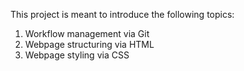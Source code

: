 This project is meant to introduce the following topics:
1) Workflow management via Git
2) Webpage structuring via HTML
3) Webpage styling via CSS
